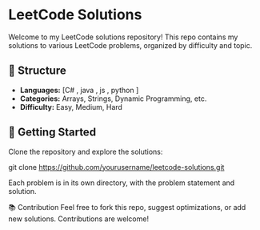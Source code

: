 # LeetCode Solutions

Welcome to my LeetCode solutions repository! This repo contains my solutions to various LeetCode problems, organized by difficulty and topic.

## 📝 Structure

- **Languages:** [C# , java , js , python ]
- **Categories:** Arrays, Strings, Dynamic Programming, etc.
- **Difficulty:** Easy, Medium, Hard

## 🚀 Getting Started

Clone the repository and explore the solutions:

git clone https://github.com/yourusername/leetcode-solutions.git

Each problem is in its own directory, with the problem statement and solution.

📚 Contribution
Feel free to fork this repo, suggest optimizations, or add new solutions. Contributions are welcome!
